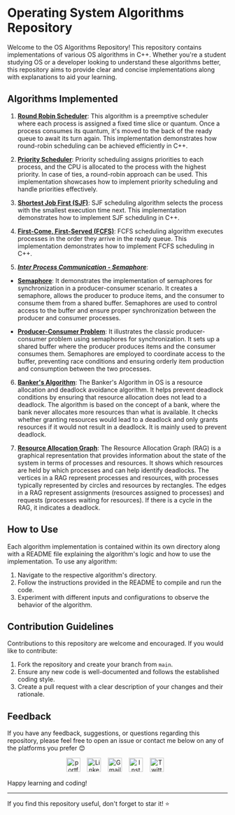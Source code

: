 # Operating System Algorithms Repository

Welcome to the OS Algorithms Repository! This repository contains implementations of various OS algorithms in C++. Whether you're a student studying OS or a developer looking to understand these algorithms better, this repository aims to provide clear and concise implementations along with explanations to aid your learning.

## Algorithms Implemented

1. **[Round Robin Scheduler](https://github.com/Pulkit1822/CSE3003-Operating_System/tree/main/round_robin_scheduler)**: This algorithm is a preemptive scheduler where each process is assigned a fixed time slice or quantum. Once a process consumes its quantum, it's moved to the back of the ready queue to await its turn again. This implementation demonstrates how round-robin scheduling can be achieved efficiently in C++.

2. **[Priority Scheduler](https://github.com/Pulkit1822/CSE3003-Operating_System/tree/main/priority_scheduler)**: Priority scheduling assigns priorities to each process, and the CPU is allocated to the process with the highest priority. In case of ties, a round-robin approach can be used. This implementation showcases how to implement priority scheduling and handle priorities effectively.

3. **[Shortest Job First (SJF)](https://github.com/Pulkit1822/CSE3003-Operating_System/tree/main/Shortest%20Job%20First)**: SJF scheduling algorithm selects the process with the smallest execution time next. This implementation demonstrates how to implement SJF scheduling in C++.

4. **[First-Come, First-Served (FCFS)](https://github.com/Pulkit1822/CSE3003-Operating_System/tree/main/FCFS)**: FCFS scheduling algorithm executes processes in the order they arrive in the ready queue. This implementation demonstrates how to implement FCFS scheduling in C++.

5. **_[Inter Process Communication - Semaphore]()_**:
 - **[Semaphore](https://github.com/Pulkit1822/CSE3003-Operating_System/tree/main/Inter%20process%20Communication%20%E2%80%93%20Semaphore/Semaphore)**: It demonstrates the implementation of semaphores for synchronization in a producer-consumer scenario. It creates a semaphore, allows the producer to produce items, and the consumer to consume them from a shared buffer. Semaphores are used to control access to the buffer and ensure proper synchronization between the producer and consumer processes.

- **[Producer-Consumer Problem](https://github.com/Pulkit1822/CSE3003-Operating_System/tree/main/Inter%20process%20Communication%20%E2%80%93%20Semaphore/Producer-Consumer%20Problem)**: It illustrates the classic producer-consumer problem using semaphores for synchronization. It sets up a shared buffer where the producer produces items and the consumer consumes them. Semaphores are employed to coordinate access to the buffer, preventing race conditions and ensuring orderly item production and consumption between the two processes.

6. **[Banker's Algorithm](https://github.com/Pulkit1822/CSE3003-Operating_System/tree/main/Bankers%20Algorithm)**: The Banker's Algorithm in OS is a resource allocation and deadlock avoidance algorithm. It helps prevent deadlock conditions by ensuring that resource allocation does not lead to a deadlock. The algorithm is based on the concept of a bank, where the bank never allocates more resources than what is available. It checks whether granting resources would lead to a deadlock and only grants resources if it would not result in a deadlock. It is mainly used to prevent deadlock.

7. **[Resource Allocation Graph](https://github.com/Pulkit1822/CSE3003-Operating_System/tree/main/Resource%20Allocation%20Graph)**: The Resource Allocation Graph (RAG) is a graphical representation that provides information about the state of the system in terms of processes and resources. It shows which resources are held by which processes and can help identify deadlocks. The vertices in a RAG represent processes and resources, with processes typically represented by circles and resources by rectangles. The edges in a RAG represent assignments (resources assigned to processes) and requests (processes waiting for resources). If there is a cycle in the RAG, it indicates a deadlock.

## How to Use

Each algorithm implementation is contained within its own directory along with a README file explaining the algorithm's logic and how to use the implementation. To use any algorithm:

1. Navigate to the respective algorithm's directory.
2. Follow the instructions provided in the README to compile and run the code.
3. Experiment with different inputs and configurations to observe the behavior of the algorithm.

## Contribution Guidelines

Contributions to this repository are welcome and encouraged. If you would like to contribute:

1. Fork the repository and create your branch from `main`.
2. Ensure any new code is well-documented and follows the established coding style.
3. Create a pull request with a clear description of your changes and their rationale.

## Feedback

If you have any feedback, suggestions, or questions regarding this repository, please feel free to open an issue or contact me below on any of the platforms you prefer 😊
<br/>
<p align="center">
  <a href="https://pulkitmathur.me/"><img src="https://media.licdn.com/dms/image/D4D03AQHWtA5nb5urXQ/profile-displayphoto-shrink_400_400/0/1698489701087?e=1712188800&v=beta&t=AuhifMq_1CChIXsMal3ac7OYnyMgRdBIFf6U4COIY2w" alt="portfolio" width="32"></a>&nbsp;&nbsp;&nbsp;
  <a href="https://www.linkedin.com/in/pulkitkmathur/"><img src="https://github.com/TheDudeThatCode/TheDudeThatCode/blob/master/Assets/Linkedin.svg" alt="Linkedin Logo" width="32"></a>&nbsp;&nbsp;&nbsp;
  <a href="mailto:pulkitmathur.me@gmail.com"><img src="https://github.com/TheDudeThatCode/TheDudeThatCode/blob/master/Assets/Gmail.svg" alt="Gmail logo" height="32"></a>&nbsp;&nbsp;&nbsp;
  <a href="https://www.instagram.com/pulkitkumarmathur/"><img src="https://github.com/TheDudeThatCode/TheDudeThatCode/blob/master/Assets/Instagram.svg" alt="Instagram Logo" width="32"></a>&nbsp;&nbsp;&nbsp;
  <a href="https://twitter.com/pulkitkmathur"><img src="https://upload.wikimedia.org/wikipedia/commons/5/57/X_logo_2023_%28white%29.png" alt="Twitter Logo" width="32"></a>&nbsp;&nbsp;&nbsp;
</p>


Happy learning and coding!

---

If you find this repository useful, don't forget to star it! ⭐️
